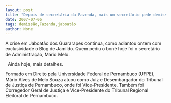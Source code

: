 ```yaml
---
layout: post
title: "Depois de secretária da Fazenda, mais um secretário pede demissão em Jaboatão"
date: 2007-07-06
tags: demissão,Fazenda,jaboatão
author: None
---
```

A crise em Jaboat&atilde;o dos Guararapes continua, como adiantou ontem com exclusividade o Blog de Jamildo.
Quem pediu o bon&eacute; hoje foi o secret&aacute;rio de Administra&ccedil;&atilde;o, M&aacute;rio Melo.

&nbsp;
Ainda hoje, mais detalhes.

Formado em Direito pela Universidade Federal de Pernambuco (UFPE), M&aacute;rio Alves de Melo Souza atuou como Juiz e Desembargador do Tribunal de Justi&ccedil;a de Pernambuco, onde foi Vice-Presidente. Tamb&eacute;m foi Corregedor Geral de Justi&ccedil;a e Vice-Presidente do Tribunal Regional Eleitoral de Pernambuco. 